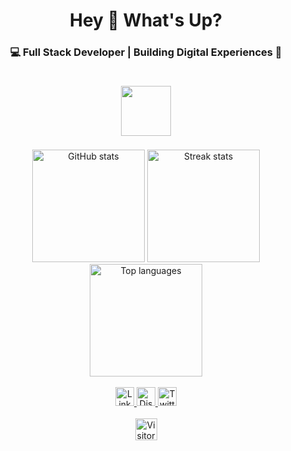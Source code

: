 <h1 align="center">Hey 👋 What's Up?</h1>

<h3 align="center">💻 Full Stack Developer | Building Digital Experiences 🌌</h3>

<br>

<div align="center">
  <!-- Bigger Tech Icons -->
  <img src="https://skillicons.dev/icons?i=react,nextjs,vue,angular,ts,js,nodejs,express,nestjs,python,django,flask,mongodb,postgres,mysql,redis,graphql,docker,kubernetes,aws,firebase,tailwind,html,css,git,github,vscode,figma,linux" height="80" style="margin: 5px;" />
</div>

<br>

<div align="center">
  <!-- GitHub Stats -->
  <img src="https://github-readme-stats.vercel.app/api?username=AyoubElam&show_icons=true&count_private=true&bg_color=0a0a0f&title_color=9f7cff&text_color=cfcfff&icon_color=9f7cff&border_color=6c63ff" height="180" alt="GitHub stats" />

  <!-- Streak Stats -->
  <img src="https://github-readme-streak-stats.herokuapp.com/?user=AyoubElam&background=0a0a0f&ring=9f7cff&fire=cfcfff&currStreakLabel=9f7cff&sideNums=cfcfff&currStreakNum=6c63ff&sideLabels=9f7cff&dates=a0a0ff&border=6c63ff" height="180" alt="Streak stats" />

  <!-- Top Languages (dynamic & includes private repos) -->
  <img src="https://github-readme-stats.vercel.app/api/top-langs/?username=AyoubElam&layout=compact&langs_count=10&count_private=true&bg_color=0a0a0f&title_color=9f7cff&text_color=cfcfff&border_color=6c63ff" height="180" alt="Top languages" />
</div>

<br clear="both">

<div align="center">
  <!-- Social Badges -->
  <a href="https://www.linkedin.com/in/ayoub-elamrani-059120317/" target="_blank">
    <img src="https://img.shields.io/static/v1?message=LinkedIn&logo=linkedin&label=&color=9f7cff&logoColor=ffffff&labelColor=&style=for-the-badge" height="30" alt="LinkedIn logo" />
  </a>
  <a href="https://discord.com/users/cheezy._.11" target="_blank">
    <img src="https://img.shields.io/static/v1?message=Discord&logo=discord&label=&color=cfcfff&logoColor=ffffff&labelColor=&style=for-the-badge" height="30" alt="Discord logo" />
  </a>
  <a href="https://twitter.com/yourusername" target="_blank">
    <img src="https://img.shields.io/static/v1?message=Twitter&logo=twitter&label=&color=9f7cff&logoColor=ffffff&labelColor=&style=for-the-badge" height="30" alt="Twitter logo" />
  </a>
</div>

<br>

<div align="center">
  <!-- Visitor Count -->
  <img src="https://visitor-badge.laobi.icu/badge?page_id=AyoubElam.AyoubElam" alt="Visitor count" height="35" />
</div>
